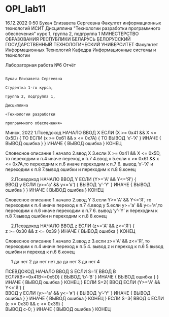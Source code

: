# OPI_lab11
16.12.2022 0:50
Букач
Елизавета
Сергеевна
Факултет информационных технологий
ИСИТ
Дисциплина "Технологии разработки программного обеспечения"
курс 1, группа 2, подгруппа 1
МИНЕСТЕРСТВО ОБРАЗОВАНИЯ РЕСПУБЛИКИ БЕЛАРУСЬ
БЕЛОРУССКИЙ ГОСУДАРСТВЕННЫЙ ТЕХНОЛОГИЧЕСКИЙ УНИВЕРСИТЕТ
Факультет Информационных Технологий
Кафедра Информационные системы и технологии







Лабораторная работа №6
Отчёт

                                                                            Букач Елизавета Сергеевна
                                                                             Студентка 1-го курса,
                                                                             Группа 2, подгруппа 1,
                                                                             Дисциплина
                                                                             «Технологии разработки 
                                                                             программного обеспечения»


Минск, 2022
1.Псевдокод
НАЧАЛО
ВВОД Х
ЕСЛИ (Х >= 0x41 && Х <= 0x5D)
{	ТО
ЕСЛИ (х >= 0x61 && х <= 0x7A)
{	ТО
ВЫВОД ‘x’-‘X’
}
	ИНАЧЕ
	{
		ВЫВОД ошибка
	}
}
ИНАЧЕ
{
	ВЫВОД ошибка
}
КОНЕЦ

Словесное описание
1.начало
2.ввод Х
3.если Х >= 0x41 && Х <= 0x5D, то переходим к п.4 иначе переход к п.7
4.ввод х
5.если х >= 0x61 && х <= 0x7A,то переходим к п.6 иначе переходим к п.7
6. вывод ‘х’-‘Х’ и переходим к п.8
7.вывод ошибки и переходим к п.8
8.конец










 
2.Псевдокод
НАЧАЛО
ВВОД Y
ЕСЛИ (Y>='А' && Y<='Я')
{	
	ВВОД у
ЕСЛИ (у>='а' && y<='я')
{
ВЫВОД ‘y’-‘Y’
}
	ИНАЧЕ
	{
		ВЫВОД ошибка
	}
}
ИНАЧЕ
{
	ВЫВОД ошибка
}
КОНЕЦ

Словесное описание
1.начало
2.ввод Y
3.если Y>='А' && Y<='Я', то переходим к п.4 иначе переход к п.7
4.ввод у
5.если у>='а' && y<='я',то переходим к п.6 иначе переходим к п.7
6. вывод ‘y’-‘Y’ и переходим к п.8
7.вывод ошибки и переходим к п.8
8.конец

 
2.Псевдокод
НАЧАЛО
ВВОД  z
ЕСЛИ (z>='А' && z<='Я')
{	
	z >= 0x30 && z <= 0x39
}
ИНАЧЕ
{
	ВЫВОД ошибка
}
КОНЕЦ

Словесное описание
1.начало
2.ввод z
3.если z>='А' && z<='Я', то переходим к п.4 иначе переход к п.5
4. вывод z и переход к п.6
5.вывод ошибки и переход к п.6
6.конец

 
																																																					     					1																																																	     да				нет																													  															    2																					да			нет																			нет			         да																																																																				          да			   нет																																				 													  															 3																																											да			нет																																																																				 													 																											   4																																																															



	
ПСЕВДОКОД
НАЧАЛО
ВВОД S
ЕСЛИ S=1{
ВВОД B
ЕСЛИ(B>=0x41B<=0x5D)
{
ВЫВОД ‘b’-‘B’
}
	ИНАЧЕ
	{
		ВЫВОД ошибка
	}
}
ИНАЧЕ
{
	ВЫВОД ошибка
}
КОНЕЦ
}
ЕСЛИ S=2{
ВВОД 
ЕСЛИ (Y>='А' && Y<='Я')
{	
	ВВОД у
ЕСЛИ (у>='а' && y<='я')
{
ВЫВОД ‘y’-‘Y’
}
	ИНАЧЕ
	{
		ВЫВОД ошибка
	}
}
ИНАЧЕ
{
	ВЫВОД ошибка
}
КОНЕЦ
}
ЕСЛИ S=3{
ВВОД  c
ЕСЛИ (c >= 0x30 && c <= 0x39)
{	
	ВЫВОД c-0;
}
ИНАЧЕ
{
	ВЫВОД ошибка
}
КОНЕЦ





